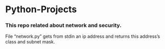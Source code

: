 # Python-Projects
### This repo related about network and security. 
File “network.py” gets from stdin an ip address and returns this address’s class and subnet mask.
